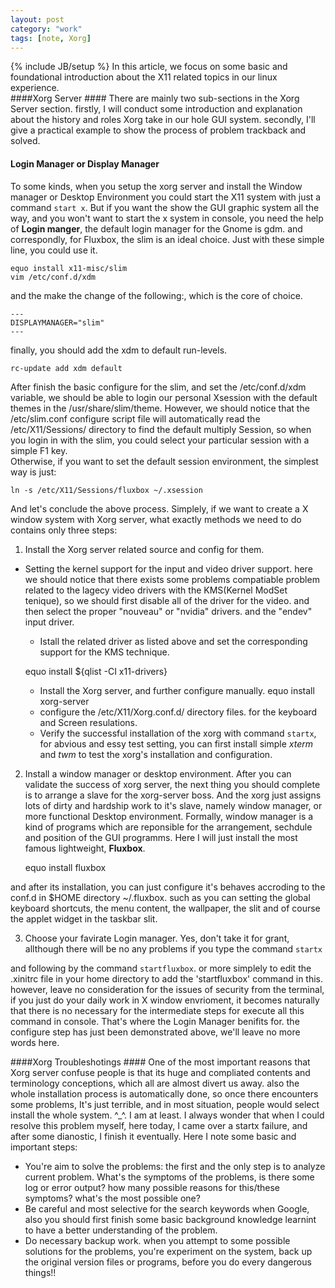 ```yaml
---
layout: post
category: "work"
tags: [note, Xorg]
---
```

{% include JB/setup %}
In this article, we focus on some basic and foundational introduction about the X11 related topics in our linux experience.  
####Xorg Server ####
There are mainly two sub\-sections in the Xorg Server section. firstly, I will conduct some introduction and explanation about the history and roles Xorg take in our hole GUI system. secondly, I'll give a practical example to show the process of problem trackback and solved. 

#### Login Manager or Display Manager ####
To some kinds, when you setup the xorg server and install the Window manager or Desktop Environment you could start the X11 system with just a command `start x`. But if you want the show the GUI graphic system all the way, and you won't want to start the x system in console, you need the help of **Login manger**, the default login manager for the Gnome is gdm. and correspondly, for Fluxbox, the slim is an ideal choice. Just with these simple line, you could use it.  
	
	equo install x11-misc/slim
	vim /etc/conf.d/xdm
and the make the change of the following:, which is the core of choice.

	---
	DISPLAYMANAGER="slim"
	---
finally, you should add the xdm to default run\-levels.

	rc-update add xdm default
After finish the basic configure for the slim, and set the 
/etc/conf.d/xdm variable, we should be able to login our personal Xsession with the default themes in the /usr/share/slim/theme.
However, we should notice that the /etc/slim.conf configure script file will automatically read the /etc/X11/Sessions/ directory to 
find the default multiply Session, so when you login in with the slim, you could select your particular session with a simple F1 key.  
Otherwise, if you want to set the default session environment, the simplest way is just:  

	ln -s /etc/X11/Sessions/fluxbox ~/.xsession

And let's conclude the above process. Simplely, if we want to create a X window system with Xorg server, what exactly methods we need to do
contains only three steps:  

1. Install the Xorg server related source and config for them.

  * Setting the kernel support for the input and video driver 
support. here we should notice that there exists some problems compatiable 
problem related to the lagecy video drivers with the KMS\(Kernel ModSet tenique\), so we should first disable all of the driver for the video. 
and then select the proper "nouveau" or "nvidia" drivers. and the "endev" input driver.
     * Istall the related driver as listed above and set the 
corresponding support for the KMS technique.
		
	equo install ${qlist -CI x11-drivers}
     * Install the Xorg server, and further configure manually.
	equo install xorg-server
     * configure the /etc/X11/Xorg.conf.d/ directory files. for the 
keyboard and Screen resulations.
     * Verify the successful installation of the xorg with command 
`startx`, for abvious and essy test setting, you can first install 
simple *xterm* and *twm* to test the xorg's installation and configuration.

2.  Install a window manager or desktop environment. After you can 
validate the success of xorg server, the next thing you should complete is to 
arrange a slave for the xorg\-server boss. And the xorg just assigns lots of dirty and hardship work to it's slave, namely window manager, or 
more functional Desktop environment. Formally, window manager is a kind of programs which are reponsible for the arrangement, sechdule and 
position of the GUI programms. Here I will just install the most famous lightweight, **Fluxbox**.  

	equo install fluxbox

and after its installation, you can just configure it's behaves accroding to the conf.d in \$HOME directory ~/.fluxbox. such as you can 
setting the global keyboard shortcuts, the menu content, the wallpaper, the slit and of course the applet widget in the taskbar slit.

3.  Choose your favirate Login manager. Yes, don't take it for grant, 
allthough there will be no any problems if you type the command `startx` 

and following by the command `startfluxbox`. or more simplely to edit the .xinitrc file in your home directory to add the 'startfluxbox' 
command in this. however, leave no consideration for the issues of security from the terminal, if you just do your daily work in X window 
envrioment, it becomes naturally that there is no necessary for the intermediate steps for execute all this command in console. That's where 
the Login Manager benifits for.  the configure step has just been demonstrated above, we'll leave no more words here.  


####Xorg Troubleshotings ####
One of the most important reasons that Xorg server confuse people is that its huge and compliated contents and terminology conceptions, which 
all are almost divert us away. also the whole installation process is automatically done, so once there encounters some problems, It's just 
terrible, and in most situation, people would select install the whole system. ^\_^. I am at least. I always wonder that when I could resolve 
this problem myself, here today, I came over a startx failure, and after some dianostic, I finish it eventually.  Here I note some basic and 
important steps:  
- You're aim to solve the problems: the first and the only step is to analyze current problem. What's the symptoms of the problems, is 
there some log or error output? how many possible reasons for this/these symptoms? what's the most possible one? 
- Be careful and most selective for the search keywords when Google, also you should first finish some basic background knowledge learnint to 
have a better understanding of the problem.
- Do necessary backup work. when you attempt to some possible solutions for the problems, you're experiment on the system, back up the 
original version files or programs, before you do every dangerous things!! 

